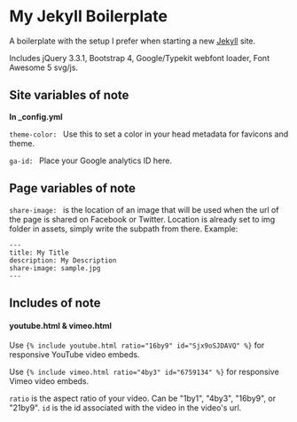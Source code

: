# My Jekyll Boilerplate

A boilerplate with the setup I prefer when starting a new [Jekyll](https://jekyllrb.com/) site.

Includes jQuery 3.3.1, Bootstrap 4, Google/Typekit webfont loader, Font Awesome 5 svg/js.

## Site variables of note
**In _config.yml**

`theme-color: ` Use this to set a color in your head metadata for favicons and theme.

`ga-id: ` Place your Google analytics ID here.


## Page variables of note

`share-image: ` is the location of an image that will be used when the url of the page is shared on Facebook or Twitter. Location is already set to img folder in assets, simply write the subpath from there. Example:

```
---
title: My Title
description: My Description
share-image: sample.jpg
---
```

## Includes of note


#### youtube.html & vimeo.html

Use `{% include youtube.html ratio="16by9" id="Sjx9oSJDAVQ" %}` for responsive YouTube video embeds.

Use `{% include vimeo.html ratio="4by3" id="6759134" %}` for responsive Vimeo video embeds.

`ratio` is the aspect ratio of your video. Can be "1by1", "4by3", "16by9", or "21by9". `id` is the id associated with the video in the video's url.